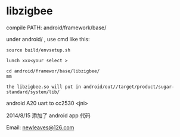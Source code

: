 libzigbee
=========
compile PATH: android/framework/base/

under android/ , use cmd like this:

 
	source build/envsetup.sh
	
	lunch xxx<your select >

	cd android/framewor/base/libzigbee/
	mm

	the libzigbee.so will put in android/out//target/product/sugar-standard/system/lib/

android A20 uart to cc2530 &lt;jni>


2014/8/15 添加了  android app 代码


Email: newleaves@126.com

